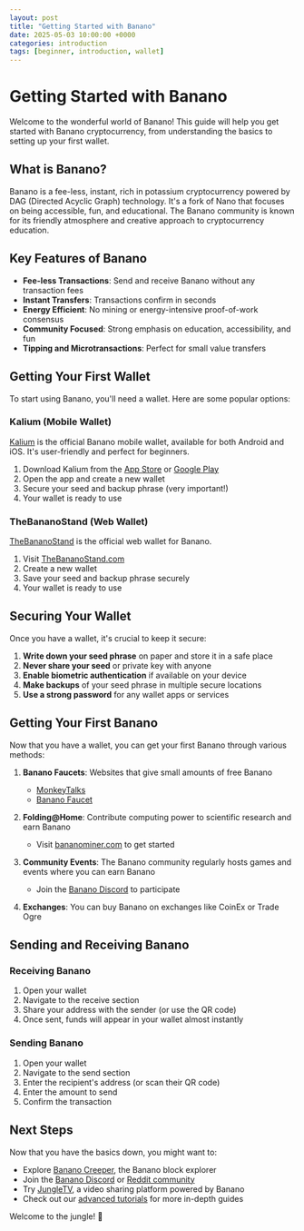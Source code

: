 ```yaml
---
layout: post
title: "Getting Started with Banano"
date: 2025-05-03 10:00:00 +0000
categories: introduction
tags: [beginner, introduction, wallet]
---
```


# Getting Started with Banano

Welcome to the wonderful world of Banano! This guide will help you get started with Banano cryptocurrency, from understanding the basics to setting up your first wallet.

## What is Banano?

Banano is a fee-less, instant, rich in potassium cryptocurrency powered by DAG (Directed Acyclic Graph) technology. It's a fork of Nano that focuses on being accessible, fun, and educational. The Banano community is known for its friendly atmosphere and creative approach to cryptocurrency education.

## Key Features of Banano

- **Fee-less Transactions**: Send and receive Banano without any transaction fees
- **Instant Transfers**: Transactions confirm in seconds
- **Energy Efficient**: No mining or energy-intensive proof-of-work consensus
- **Community Focused**: Strong emphasis on education, accessibility, and fun
- **Tipping and Microtransactions**: Perfect for small value transfers

## Getting Your First Wallet

To start using Banano, you'll need a wallet. Here are some popular options:

### Kalium (Mobile Wallet)

[Kalium](https://kalium.banano.cc/) is the official Banano mobile wallet, available for both Android and iOS. It's user-friendly and perfect for beginners.

1. Download Kalium from the [App Store](https://apps.apple.com/us/app/kalium/id1449623414) or [Google Play](https://play.google.com/store/apps/details?id=com.banano.kaliumwallet)
2. Open the app and create a new wallet
3. Secure your seed and backup phrase (very important!)
4. Your wallet is ready to use

### TheBananoStand (Web Wallet)

[TheBananoStand](https://TheBananoStand.com/) is the official web wallet for Banano.

1. Visit [TheBananoStand.com](https://TheBananoStand.com/)
2. Create a new wallet
3. Save your seed and backup phrase securely
4. Your wallet is ready to use

## Securing Your Wallet

Once you have a wallet, it's crucial to keep it secure:

1. **Write down your seed phrase** on paper and store it in a safe place
2. **Never share your seed** or private key with anyone
3. **Enable biometric authentication** if available on your device
4. **Make backups** of your seed phrase in multiple secure locations
5. **Use a strong password** for any wallet apps or services

## Getting Your First Banano

Now that you have a wallet, you can get your first Banano through various methods:

1. **Banano Faucets**: Websites that give small amounts of free Banano
   - [MonkeyTalks](https://monkeytalks.cc/)
   - [Banano Faucet](https://bananofaucet.cc/)

2. **Folding@Home**: Contribute computing power to scientific research and earn Banano
   - Visit [bananominer.com](https://bananominer.com/) to get started

3. **Community Events**: The Banano community regularly hosts games and events where you can earn Banano
   - Join the [Banano Discord](https://chat.banano.cc/) to participate

4. **Exchanges**: You can buy Banano on exchanges like CoinEx or Trade Ogre

## Sending and Receiving Banano

### Receiving Banano

1. Open your wallet
2. Navigate to the receive section
3. Share your address with the sender (or use the QR code)
4. Once sent, funds will appear in your wallet almost instantly

### Sending Banano

1. Open your wallet
2. Navigate to the send section
3. Enter the recipient's address (or scan their QR code)
4. Enter the amount to send
5. Confirm the transaction

## Next Steps

Now that you have the basics down, you might want to:

- Explore [Banano Creeper](https://creeper.banano.cc/), the Banano block explorer
- Join the [Banano Discord](https://chat.banano.cc/) or [Reddit community](https://reddit.com/r/banano)
- Try [JungleTV](https://jungletv.live/), a video sharing platform powered by Banano
- Check out our [advanced tutorials](/category/tutorial/) for more in-depth guides

Welcome to the jungle! 🍌
